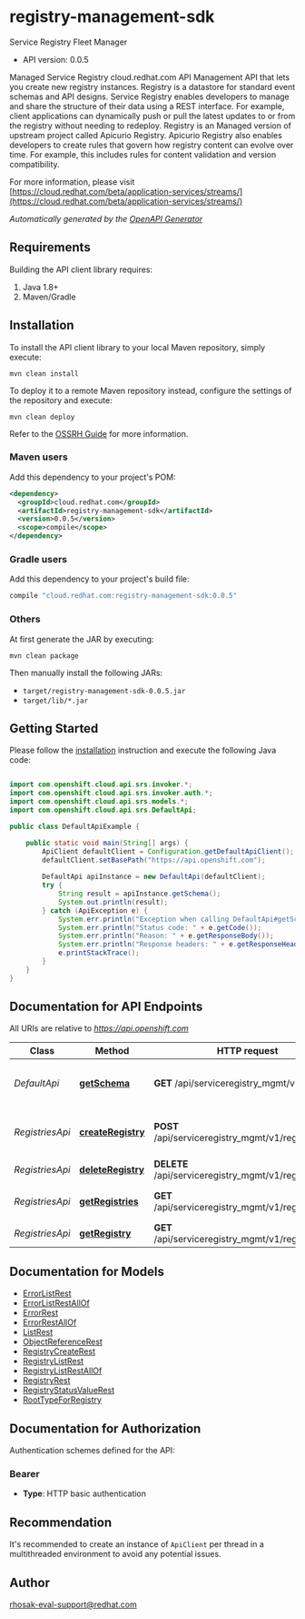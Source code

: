 # registry-management-sdk

Service Registry Fleet Manager

- API version: 0.0.5

Managed Service Registry cloud.redhat.com API Management API that lets you create new registry instances. Registry is a datastore for standard event schemas and API designs. Service Registry enables developers to manage and share the structure of their data using a REST interface. For example, client applications can dynamically push or pull the latest updates to or from the registry without needing to redeploy. Registry is an Managed version of upstream project called Apicurio Registry. Apicurio Registry also enables developers to create rules that govern how registry content can evolve over time. For example, this includes rules for content validation and version compatibility.

  For more information, please visit [https://cloud.redhat.com/beta/application-services/streams/](https://cloud.redhat.com/beta/application-services/streams/)

*Automatically generated by the [OpenAPI Generator](https://openapi-generator.tech)*

## Requirements

Building the API client library requires:

1. Java 1.8+
2. Maven/Gradle

## Installation

To install the API client library to your local Maven repository, simply execute:

```shell
mvn clean install
```

To deploy it to a remote Maven repository instead, configure the settings of the repository and execute:

```shell
mvn clean deploy
```

Refer to the [OSSRH Guide](http://central.sonatype.org/pages/ossrh-guide.html) for more information.

### Maven users

Add this dependency to your project's POM:

```xml
<dependency>
  <groupId>cloud.redhat.com</groupId>
  <artifactId>registry-management-sdk</artifactId>
  <version>0.0.5</version>
  <scope>compile</scope>
</dependency>
```

### Gradle users

Add this dependency to your project's build file:

```groovy
compile "cloud.redhat.com:registry-management-sdk:0.0.5"
```

### Others

At first generate the JAR by executing:

```shell
mvn clean package
```

Then manually install the following JARs:

- `target/registry-management-sdk-0.0.5.jar`
- `target/lib/*.jar`

## Getting Started

Please follow the [installation](#installation) instruction and execute the following Java code:

```java

import com.openshift.cloud.api.srs.invoker.*;
import com.openshift.cloud.api.srs.invoker.auth.*;
import com.openshift.cloud.api.srs.models.*;
import com.openshift.cloud.api.srs.DefaultApi;

public class DefaultApiExample {

    public static void main(String[] args) {
        ApiClient defaultClient = Configuration.getDefaultApiClient();
        defaultClient.setBasePath("https://api.openshift.com");
        
        DefaultApi apiInstance = new DefaultApi(defaultClient);
        try {
            String result = apiInstance.getSchema();
            System.out.println(result);
        } catch (ApiException e) {
            System.err.println("Exception when calling DefaultApi#getSchema");
            System.err.println("Status code: " + e.getCode());
            System.err.println("Reason: " + e.getResponseBody());
            System.err.println("Response headers: " + e.getResponseHeaders());
            e.printStackTrace();
        }
    }
}

```

## Documentation for API Endpoints

All URIs are relative to *https://api.openshift.com*

Class | Method | HTTP request | Description
------------ | ------------- | ------------- | -------------
*DefaultApi* | [**getSchema**](docs/DefaultApi.md#getSchema) | **GET** /api/serviceregistry_mgmt/v1/openapi | Get an OpenAPI schema for this API.
*RegistriesApi* | [**createRegistry**](docs/RegistriesApi.md#createRegistry) | **POST** /api/serviceregistry_mgmt/v1/registries | Create a new Registry instance
*RegistriesApi* | [**deleteRegistry**](docs/RegistriesApi.md#deleteRegistry) | **DELETE** /api/serviceregistry_mgmt/v1/registries/{id} | Delete a Registry
*RegistriesApi* | [**getRegistries**](docs/RegistriesApi.md#getRegistries) | **GET** /api/serviceregistry_mgmt/v1/registries | Get the list of all registries.
*RegistriesApi* | [**getRegistry**](docs/RegistriesApi.md#getRegistry) | **GET** /api/serviceregistry_mgmt/v1/registries/{id} | Get a Registry


## Documentation for Models

 - [ErrorListRest](docs/ErrorListRest.md)
 - [ErrorListRestAllOf](docs/ErrorListRestAllOf.md)
 - [ErrorRest](docs/ErrorRest.md)
 - [ErrorRestAllOf](docs/ErrorRestAllOf.md)
 - [ListRest](docs/ListRest.md)
 - [ObjectReferenceRest](docs/ObjectReferenceRest.md)
 - [RegistryCreateRest](docs/RegistryCreateRest.md)
 - [RegistryListRest](docs/RegistryListRest.md)
 - [RegistryListRestAllOf](docs/RegistryListRestAllOf.md)
 - [RegistryRest](docs/RegistryRest.md)
 - [RegistryStatusValueRest](docs/RegistryStatusValueRest.md)
 - [RootTypeForRegistry](docs/RootTypeForRegistry.md)


## Documentation for Authorization

Authentication schemes defined for the API:
### Bearer


- **Type**: HTTP basic authentication


## Recommendation

It's recommended to create an instance of `ApiClient` per thread in a multithreaded environment to avoid any potential issues.

## Author

rhosak-eval-support@redhat.com

